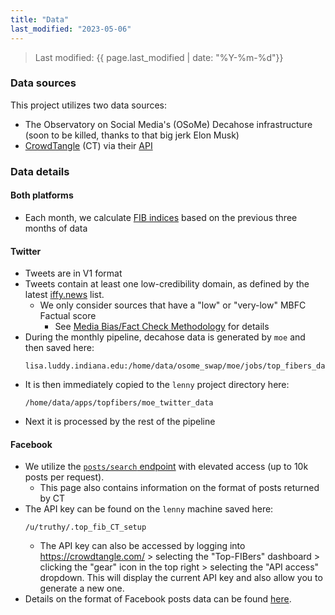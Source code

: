 ```yaml
---
title: "Data"
last_modified: "2023-05-06"
---
```

> Last modified: {{ page.last_modified | date: "%Y-%m-%d"}}

### Data sources
This project utilizes two data sources:
- The Observatory on Social Media's (OSoMe) Decahose infrastructure (soon to be killed, thanks to that big jerk Elon Musk)
- [CrowdTangle](https://crowdtangle.com/) (CT) via their [API](https://github.com/CrowdTangle/API/wiki)

### Data details
#### Both platforms
- Each month, we calculate [FIB indices](./fib_index.md) based on the previous three months of data

#### Twitter
- Tweets are in V1 format
- Tweets contain at least one low-credibility domain, as defined by the latest [iffy.news](iffy.news) list. 
    - We only consider sources that have a "low" or "very-low" MBFC Factual score
        - See [Media Bias/Fact Check Methodology](https://mediabiasfactcheck.com/methodology/) for details
- During the monthly pipeline, decahose data is generated by `moe` and then saved here: 
    ```
    lisa.luddy.indiana.edu:/home/data/osome_swap/moe/jobs/top_fibers_data
    ```
- It is then immediately copied to the `lenny` project directory here: 
    ```
    /home/data/apps/topfibers/moe_twitter_data
    ```
- Next it is processed by the rest of the pipeline

#### Facebook

- We utilize the [`posts/search` endpoint](https://github.com/CrowdTangle/API/wiki/Search) with elevated access (up to 10k posts per request). 
    - This page also contains information on the format of posts returned by CT
- The API key can be found on the `lenny` machine saved here:
    ```
    /u/truthy/.top_fib_CT_setup
    ```
    - The API key can also be accessed by logging into https://crowdtangle.com/ > selecting the "Top-FIBers" dashboard > clicking the "gear" icon in the top right > selecting the "API access" dropdown. This will display the current API key and also allow you to generate a new one.
- Details on the format of Facebook posts data can be found [here](https://github.com/CrowdTangle/API/wiki/Search).



